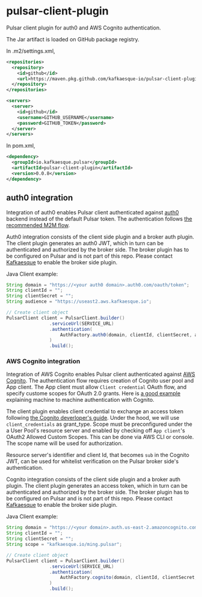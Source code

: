 # pulsar-client-plugin
Pulsar client plugin for auth0 and AWS Cognito authentication.

The Jar artifact is loaded on GitHub package registry.

In .m2/settings.xml,
``` .m2/settings.xml
<repositories>
  <repository>
    <id>github</id>
    <url>https://maven.pkg.github.com/kafkaesque-io/pulsar-client-plugin</url>
  </repository>
</repositories>

<servers>
  <server>
    <id>github</id>
    <username>GITHUB_USERNAME</username>
    <password>GITHUB_TOKEN</password>
  </server>
</servers>
```

In pom.xml,
```pom.xml
<dependency>
  <groupId>io.kafkaesque.pulsar</groupId>
  <artifactId>pulsar-client-plugin</artifactId>
  <version>0.0.8</version>
</dependency>

```

## auth0 integration
Integration of auth0 enables Pulsar client authenticated against [auth0](https://www.auth0.com) backend instead of the default Pulsar token. The authentication follows [the recommended M2M flow](https://auth0.com/blog/using-m2m-authorization/). 

Auth0 integration consists of the client side plugin and a broker auth plugin. The client plugin generates an auth0 JWT, which in turn can be authenticated and authorized by the broker side. The broker plugin has to be configured on Pulsar and is not part of this repo. Please contact [Kafkaesque](https://kafkaesque.io/contact/#) to enable the broker side plugin.

Java Client example:
``` example.java
String domain = "https://<your auth0 domain>.auth0.com/oauth/token";
String clientId = "";
String clientSecret = "";
String audience = "https://useast2.aws.kafkaesque.io";

// Create client object
PulsarClient client = PulsarClient.builder()
                .serviceUrl(SERVICE_URL)
                .authentication(
                    AuthFactory.auth0(domain, clientId, clientSecret, audience)
                )
                .build();
```

### AWS Cognito integration
Integration of AWS Cognito enables Pulsar client authenticated against [AWS Cognito](https://aws.amazon.com/cognito/). The authentication flow requires creation of Cognito user pool and App client. The App client must allow `Client credential` OAuth flow, and specify custome scopes for OAuth 2.0 grants. Here is [a good example](https://lobster1234.github.io/2018/05/31/server-to-server-auth-with-amazon-cognito/) explaining machine to machine authentication with Cognito.

The client plugin enables client credential to exchange an access token following [the Cognito deverloper's guide](https://docs.aws.amazon.com/cognito/latest/developerguide/token-endpoint.html). Under the hood, we will use `client_credentials` as grant_type. Scope must be preconfigured under the a User Pool's resource server and enabled by checking off `App client`'s OAuth2 Allowed Custom Scopes. This can be done via AWS CLI or console. The scope name will be used for authorization.

Resource server's identifier and client Id, that becomes `sub` in the Cognito JWT, can be used for whitelist verification on the Pulsar broker side's authentication.

Cognito integration consists of the client side plugin and a broker auth plugin. The client plugin generates an access token, which in turn can be authenticated and authorized by the broker side. The broker plugin has to be configured on Pulsar and is not part of this repo. Please contact [Kafkaesque](https://kafkaesque.io/contact/#) to enable the broker side plugin.

Java Client example:
``` example.java
String domain = "https://<your domain>.auth.us-east-2.amazoncognito.com/oauth2/token";
String clientId = "";
String clientSecret = "";
String scope = "kafkaesque.io/ming.pulsar";

// Create client object
PulsarClient client = PulsarClient.builder()
                .serviceUrl(SERVICE_URL)
                .authentication(
                    AuthFactory.cognito(domain, clientId, clientSecret, scope)
                )
                .build();
```
